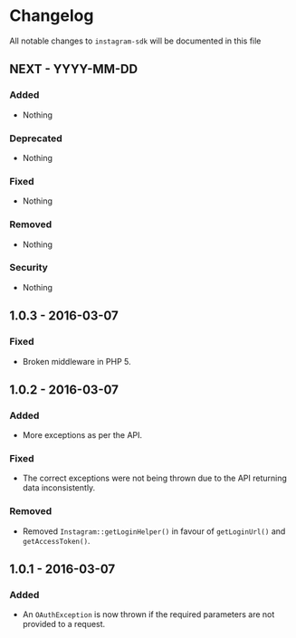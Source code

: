 # Changelog

All notable changes to `instagram-sdk` will be documented in this file

## NEXT - YYYY-MM-DD

### Added
- Nothing

### Deprecated
- Nothing

### Fixed
- Nothing

### Removed
- Nothing

### Security
- Nothing

## 1.0.3 - 2016-03-07

### Fixed
- Broken middleware in PHP 5.

## 1.0.2 - 2016-03-07

### Added
- More exceptions as per the API.

### Fixed
- The correct exceptions were not being thrown due to the API returning data inconsistently.

### Removed
- Removed `Instagram::getLoginHelper()` in favour of `getLoginUrl()` and `getAccessToken()`.

## 1.0.1 - 2016-03-07

### Added
- An `OAuthException` is now thrown if the required parameters are not provided to a request.
